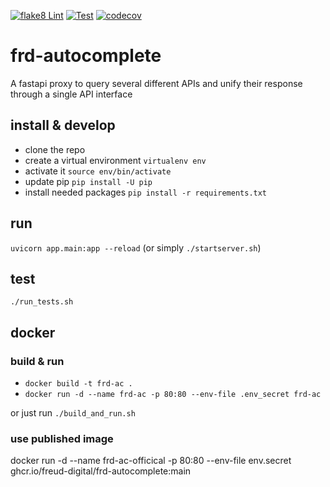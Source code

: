 [![flake8 Lint](https://github.com/freud-digital/frd-autocomplete/actions/workflows/lint.yml/badge.svg)](https://github.com/freud-digital/frd-autocomplete/actions/workflows/lint.yml)
[![Test](https://github.com/freud-digital/frd-autocomplete/actions/workflows/test.yml/badge.svg)](https://github.com/freud-digital/frd-autocomplete/actions/workflows/test.yml)
[![codecov](https://codecov.io/gh/freud-digital/frd-autocomplete/branch/main/graph/badge.svg?token=miLq3rRrcq)](https://codecov.io/gh/freud-digital/frd-autocomplete)

# frd-autocomplete

A fastapi proxy to query several different APIs and unify their response through a single API interface


## install & develop

* clone the repo
* create a virtual environment `virtualenv env`
* activate it `source env/bin/activate`
* update pip `pip install -U pip`
* install needed packages `pip install -r requirements.txt`

## run

`uvicorn app.main:app --reload` (or simply `./startserver.sh`)

## test 

`./run_tests.sh`

## docker

### build & run

* `docker build -t frd-ac .`
* `docker run -d --name frd-ac -p 80:80 --env-file .env_secret frd-ac`

or just run `./build_and_run.sh`

### use published image

docker run -d --name frd-ac-officical -p 80:80 --env-file env.secret ghcr.io/freud-digital/frd-autocomplete:main
